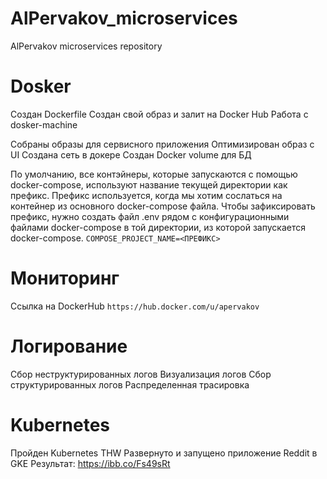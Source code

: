 # AlPervakov_microservices
AlPervakov microservices repository

# Dosker
Создан Dockerfile
Создан свой образ и залит на Docker Hub
Работа с dosker-machine

Собраны образы для сервисного приложения
Оптимизирован образ с UI
Создана сеть в докере
Создан Docker volume для БД

По умолчанию, все контэйнеры, которые запускаются с помощью docker-compose, используют название текущей директории как префикс. Префикс используется, когда мы хотим сослаться на контейнер из основного docker-compose файла. Чтобы зафиксировать префикс, нужно создать файл .env рядом с конфигурационными файлами docker-compose в той директории, из которой запускается docker-compose.
`COMPOSE_PROJECT_NAME=<ПРЕФИКС>`

# Мониторинг
Ссылка на DockerHub `https://hub.docker.com/u/apervakov`

# Логирование
Сбор неструктурированных логов
Визуализация логов
Сбор структурированных логов
Распределенная трасировка

# Kubernetes
Пройден Kubernetes THW
Развернуто и запущено приложение Reddit в GKE
Результат: https://ibb.co/Fs49sRt
